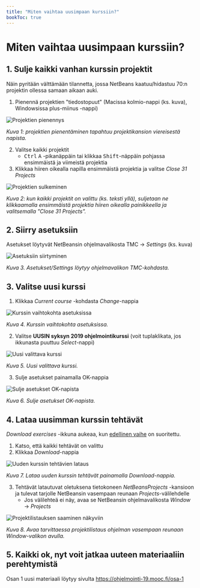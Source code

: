 ```yaml
---
title: "Miten vaihtaa uusimpaan kurssiin?"
bookToc: true
---
```


# Miten vaihtaa uusimpaan kurssiin?

## 1. Sulje kaikki vanhan kurssin projektit

Näin pyritään välttämään tilannetta, jossa NetBeans kaatuu/hidastuu 70:n projektin ollessa samaan aikaan auki.

1. Pienennä projektien "tiedostopuut" (Macissa kolmio-nappi (ks. kuva), Windowsissa plus-miinus -nappi)

![Projektien pienennys](https://raw.githubusercontent.com/kangluk/blog/master/images/kuva3.png "1. Projektien pienennys")

_Kuva 1: projektien pienentäminen tapahtuu projektikansion viereisestä napista._

2. Valitse kaikki projektit
	- <kbd>Ctrl</kbd> <kbd>A</kbd> -pikanäppäin tai klikkaa <kbd>Shift</kbd>-näppäin pohjassa ensimmäistä ja viimeistä projektia
3. Klikkaa hiiren oikealla napilla ensimmäistä projektia ja valitse *Close 31 Projects*





![Projektien sulkeminen](https://raw.githubusercontent.com/kangluk/blog/master/images/kuva4.png "2. Projektien sulkeminen")

_Kuva 2: kun kaikki projektit on valittu (ks. teksti yllä), suljetaan ne klikkaamalla ensimmäistä projektia hiiren oikealla painikkeella ja valitsemalla "Close 31 Projects"._





## 2. Siirry asetuksiin

Asetukset löytyvät NetBeansin ohjelmavalikosta TMC → *Settings* (ks. kuva)

![Asetuksiin siirtyminen](https://raw.githubusercontent.com/kangluk/blog/master/images/kuva5.png "3. Asetuksiin siirtyminen")

_Kuva 3. Asetukset/Settings löytyy ohjelmavalikon TMC-kohdasta._

## 3. Valitse uusi kurssi

1. Klikkaa *Current course* -kohdasta *Change*-nappia

![Kurssin vaihtokohta asetuksissa](https://raw.githubusercontent.com/kangluk/blog/master/images/kuva6.png "4. Kurssin vaihtokohta asetuksissa")

_Kuva 4. Kurssin vaihtokohta asetuksissa._

2. Valitse **UUSIN syksyn 2019 ohjelmointikurssi** (voit tuplaklikata, jos ikkunasta puuttuu *Select*-nappi)

![Uusi valittava kurssi](https://raw.githubusercontent.com/kangluk/blog/master/images/kuva7.png "5. Uusi valittava kurssi")

_Kuva 5. Uusi valittava kurssi._

3. Sulje asetukset painamalla OK-nappia

![Sulje asetukset OK-napista](https://raw.githubusercontent.com/kangluk/blog/master/images/kuva8.png "6. Sulje asetukset OK-napista")

_Kuva 6. Sulje asetukset OK-napista._


## 4. Lataa uusimman kurssin tehtävät

*Download exercises* -ikkuna aukeaa, kun [edellinen vaihe](#3-valitse-uusi-kurssi) on suoritettu.

1. Katso, että kaikki tehtävät on valittu
2. Klikkaa *Download*-nappia

![Uuden kurssin tehtävien lataus](https://raw.githubusercontent.com/kangluk/blog/master/images/kuva9.png "7. Uuden kurssin tehtävien lataus")

_Kuva 7. Lataa uuden kurssin tehtävät painamalla Download-nappia._

3. Tehtävät latautuvat oletuksena tietokoneen *NetBeansProjects* -kansioon ja tulevat tarjolle NetBeansin vasempaan reunaan *Projects*-välilehdelle
	- Jos välilehteä ei näy, avaa se NetBeansin ohjelmavalikosta *Window* → *Projects*

![Projektilistauksen saaminen näkyviin](https://raw.githubusercontent.com/kangluk/blog/master/images/kuva11.png "8. Projektilistauksen saaminen näkyviin")

_Kuva 8. Avaa tarvittaessa projektilistaus ohjelman vasempaan reunaan Window-valikon avulla._

## 5. Kaikki ok, nyt voit jatkaa uuteen materiaaliin perehtymistä

Osan 1 uusi materiaali löytyy sivulta https://ohjelmointi-19.mooc.fi/osa-1
